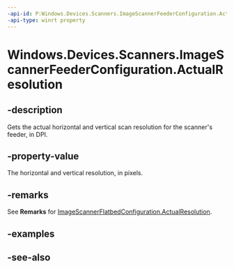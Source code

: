 ```yaml
---
-api-id: P:Windows.Devices.Scanners.ImageScannerFeederConfiguration.ActualResolution
-api-type: winrt property
---
```


<!-- Property syntax
public Windows.Devices.Scanners.ImageScannerResolution ActualResolution { get; }
-->

# Windows.Devices.Scanners.ImageScannerFeederConfiguration.ActualResolution

## -description
Gets the actual horizontal and vertical scan resolution for the scanner's feeder, in DPI.

## -property-value
The horizontal and vertical resolution, in pixels.

## -remarks
See **Remarks** for [ImageScannerFlatbedConfiguration.ActualResolution](imagescannerflatbedconfiguration_actualresolution.md).

## -examples

## -see-also
